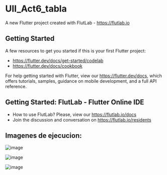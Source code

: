 # UII_Act6_tabla

A new Flutter project created with FlutLab - https://flutlab.io

## Getting Started

A few resources to get you started if this is your first Flutter project:

- https://flutter.dev/docs/get-started/codelab
- https://flutter.dev/docs/cookbook

For help getting started with Flutter, view our
https://flutter.dev/docs, which offers tutorials,
samples, guidance on mobile development, and a full API reference.

## Getting Started: FlutLab - Flutter Online IDE

- How to use FlutLab? Please, view our https://flutlab.io/docs
- Join the discussion and conversation on https://flutlab.io/residents
  
## Imagenes de ejecucion:

![image](https://github.com/JorgeMeza123/UII-Act6/assets/143548420/450fa857-0d84-4f1e-ab08-f2a2e058f1bc)


![image](https://github.com/JorgeMeza123/UII-Act6/assets/143548420/c899654b-9f11-4f8b-a95b-efda1a016308)



![image](https://github.com/JorgeMeza123/UII-Act6/assets/143548420/7b6f8c37-8356-4ece-ab0b-f27e2cd247f0)





